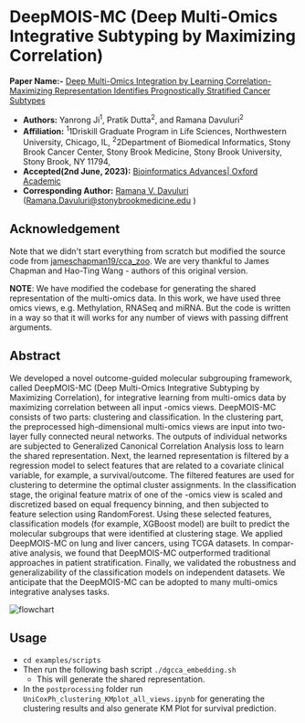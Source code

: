 # DeepMOIS-MC (Deep Multi-Omics Integrative Subtyping by Maximizing Correlation)


**Paper Name:-** [Deep Multi-Omics Integration by Learning Correlation-Maximizing Representation Identifies Prognostically Stratified Cancer Subtypes]()
* **Authors:** Yanrong Ji<sup>1</sup>, Pratik Dutta<sup>2</sup>, and Ramana Davuluri<sup>2</sup>
* **Affiliation:** <sup>1</sup>1Driskill Graduate Program in Life Sciences, Northwestern University, Chicago, IL, <sup>2</sup>2Department of Biomedical Informatics, Stony Brook Cancer Center, Stony Brook Medicine, Stony Brook University, Stony Brook, NY 11794,
* **Accepted(2nd June, 2023):** [Bioinformatics Advances| Oxford Academic](https://academic.oup.com/bioinformaticsadvances)
* **Corresponding Author:** [Ramana V. Davuluri](https://bmi.stonybrookmedicine.edu/people/ramana_davuluri) (Ramana.Davuluri@stonybrookmedicine.edu ) 

## Acknowledgement
Note that we didn't start everything from scratch but modified the source code from [jameschapman19/cca_zoo](https://github.com/jameschapman19/cca_zoo). We are very thankful to James Chapman and Hao-Ting Wang - authors of this original version. 


**NOTE**: We have modified the codebase for generating the shared representation of the multi-omics data. In this work, we have used three omics views, e.g. Methylation, RNASeq and miRNA. But the code is written in a way so that it will works for any number of views with passing diffrent arguments.  

## Abstract
We developed a novel outcome-guided molecular subgrouping framework, called DeepMOIS-MC (Deep Multi-Omics Integrative Subtyping by Maximizing Correlation), for integrative learning from multi-omics data by maximizing correlation between all input -omics views. DeepMOIS-MC consists of two parts: clustering and classification. In the clustering part, the preprocessed high-dimensional multi-omics views are input into two-layer fully connected neural networks. The outputs of individual networks are subjected to Generalized Canonical Correlation Analysis loss to learn the shared representation. Next, the learned representation is filtered by a regression model to select features that are related to a covariate clinical variable, for example, a survival/outcome. The filtered features are used for clustering to determine the optimal cluster assignments. In the classification stage, the original feature matrix of one of the -omics view is scaled and discretized based on equal frequency binning, and then subjected to feature selection using RandomForest. Using these selected features, classification models (for example, XGBoost model) are built to predict the molecular subgroups that were identified at clustering stage. We applied DeepMOIS-MC on lung and liver cancers, using TCGA datasets. In compar-
ative analysis, we found that DeepMOIS-MC outperformed traditional approaches in patient stratification. Finally, we validated the robustness and generalizability of the classification models on independent datasets. We anticipate that the DeepMOIS-MC can be adopted to many multi-omics integrative analyses tasks.

![flowchart](https://github.com/duttaprat/DeepMOIS-MC/assets/29531232/ce056a30-fca1-4c3b-aeff-5c97ea261af8)



## Usage
* `cd examples/scripts`
* Then run the following bash script
`./dgcca_embedding.sh` 
  - This will generate the shared representation. 
* In the `postprocessing` folder run `UniCoxPh_clustering_KMplot_all_views.ipynb` for generating the clustering results and also generate KM Plot for survival prediction.  
